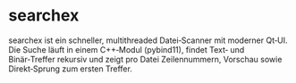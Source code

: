 # searchex
searchex ist ein schneller, multithreaded Datei‑Scanner mit moderner Qt‑UI. Die Suche läuft in einem C++‑Modul (pybind11), findet Text‑ und Binär‑Treffer rekursiv und zeigt pro Datei Zeilennummern, Vorschau sowie Direkt‑Sprung zum ersten Treffer.
